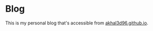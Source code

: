 # Blog
This is my personal blog that's accessible from [akhal3d96.github.io](https://akhal3d96.github.io).